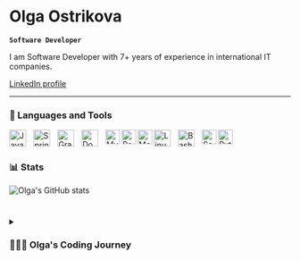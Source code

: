 # Olga Ostrikova 

**`Software Developer`** 

I am Software Developer with 7+ years of experience in international IT companies.

 <p align="left">
      <a href="https://www.linkedin.com/in/iamolgaostrikova" 
            target="_blank" 
            className="text-blue-500 dark:text-fuchsia-300 hover:underline underline-offset-2 decoration-2 decoration-fuchsia-300 dark:decoration-blue-300"             rel="noreferrer noopener">
      LinkedIn profile</a>
 </p>
 
 ---

### 🧰 Languages and Tools

<img align="left" alt="Java" width="30px" style="padding-right:10px;" src="https://cdn.jsdelivr.net/gh/devicons/devicon/icons/java/java-original.svg"/>
<img align="left" alt="Spring" width="30px" style="padding-right:10px;" src="https://cdn.jsdelivr.net/gh/devicons/devicon/icons/spring/spring-original.svg" />
<img align="left" alt="Gradle" width="30px" style="padding-right:10px;" src="https://cdn.jsdelivr.net/gh/devicons/devicon/icons/gradle/gradle-plain.svg" />
<img align="left" alt="Docker" width="30px" style="padding-right:10px;" src="https://cdn.jsdelivr.net/gh/devicons/devicon/icons/docker/docker-original.svg" />
<img align="left" alt="MySQL" width="26px" src="https://cdn.jsdelivr.net/gh/devicons/devicon/icons/mysql/mysql-original.svg" />
<img align="left" alt="PostgreSQL" width="26px" src="https://cdn.jsdelivr.net/gh/devicons/devicon/icons/postgresql/postgresql-original.svg" />
<img align="left" alt="MongoDB" width="26px" src="https://cdn.jsdelivr.net/gh/devicons/devicon/icons/mongodb/mongodb-original.svg" />
<img align="left" alt="Linux" width="30px" style="padding-right:10px;" src="https://cdn.jsdelivr.net/gh/devicons/devicon/icons/linux/linux-original.svg" />
<!--img align="left" alt="React" width="30px" style="padding-right:10px;" src="https://cdn.jsdelivr.net/gh/devicons/devicon/icons/react/react-original.svg" /-->

<img align="left" alt="Bash" width="30px" style="padding-right:10px;" src="https://cdn.jsdelivr.net/gh/devicons/devicon/icons/bash/bash-original.svg" />
<img align="left" alt="Scala" width="26px" src="https://cdn.jsdelivr.net/gh/devicons/devicon/icons/scala/scala-original.svg" />
<img align="left" alt="Python" width="26px" src="https://cdn.jsdelivr.net/gh/devicons/devicon/icons/python/python-original.svg" />

<br />

#


### 📊 Stats

![Olga's GitHub stats](https://github-readme-stats.vercel.app/api?username=iamolgaolga&show_icons=true&theme=gruvbox)


#

<details>
 <summary><h3>👩🏻‍💻 Olga's Coding Journey</h3></summary>
   I started my coding journey as a naive computer science student with a passion to learn everything I could about this programming and math world - mathematics, code, linux, theory, languages and etc.. In the middle of studieng I felt a desire to excel in Java. I wanted more and needed a mentor in my coding journey. All this landed me a back-end software engineering job. My first job as intern was in EMC (Dell EMC) company. I developed storage array performance testing tool and insteased my knowlidge about Java, SQL, JUnit testing, project's life and how to be a good team member. After internship I started working full-time for EMC (Dell EMC). I worked on a storage array sizing tool. I improved and updated the configuration and sizing algorithm to cover new features of updated storage arrays. Apart from that, I developed a tool used for reports generating. These reports describe condition and utilisation of elements and devices of a storage array. This reduced the time of report generation (which was formerly done manually) from 2 weeks to 5 minutes. During this project I gained deep understanding about storage arrays internals and passed EMC SPEED Performance Guru exam. I also took part in DellEMC student program as a mentor. After Dell EMC company I started working on Cardpay company (a FinTech company). I worked on one of the core payment teams. I developed a reverse-proxy service responsible for mobile clients applications' integrity and security vulnerability checks and a part Mobile API which unlocked integrations with Android/iOS applications. This project unblocked signing of multiple contracts for the company. I led a team of 6 developers/test engineers and 2 analysts on several cross-functional projects which added support of different payment platforms. This included team and department roadmap planning, team staffing, mentorship of junior and middle engineers, cross-team collaboration with Security, Legal, Product and Design teams. Implementing these projects opened new streams of customers from LATAM and EMEA regions and increased department ARR. Of cause I have a dream of building my own app and help young developers to find their own way in this journew and level up their skills!
   

<!-- [website]: https://mywebsite.com -->

